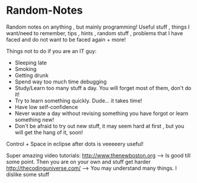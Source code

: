 Random-Notes
============

Random notes on anything , but mainly programming!
Useful stuff , things I want/need to remember, tips , hints , random stuff , problems that I have faced and do not want to be faced again + more!

Things not to do if you are an IT guy:
- Sleeping late
- Smoking
- Getting drunk
- Spend way too much time debugging
- Study/Learn too many stuff a day. You will forget most of them, don't do it!
- Try to learn something quickly. Dude... it takes time!
- Have low self-confidence
- Never waste a day without revising something you have forgot or learn something new!
- Don't be afraid to try out new stuff, it may seem hard at first , but you will get the hang of it, soon!

Control + Space in eclipse after dots is veeeeery useful!

Super amazing video tutorials:
http://www.thenewboston.org --> Is good till some point. Then you are on your own and stuff get harder
http://thecodinguniverse.com/ --> You may understand many things. I dislike some stuff
